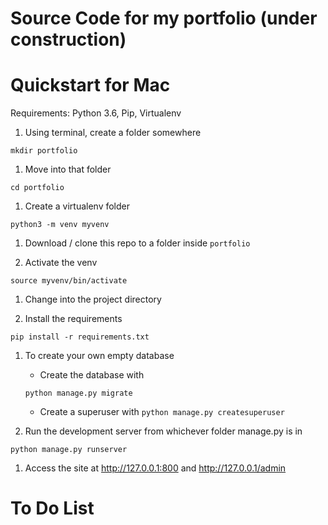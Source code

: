 Source Code for my portfolio (under construction)
=============================


Quickstart for Mac
==================

Requirements: Python 3.6, Pip, Virtualenv

1. Using terminal, create a folder somewhere

`mkdir portfolio`

1. Move into that folder

`cd portfolio`

1. Create a virtualenv folder

`python3 -m venv myvenv`

1. Download / clone this repo to a folder inside `portfolio`

1. Activate the venv

`source myvenv/bin/activate`

1. Change into the project directory

1. Install the requirements

`pip install -r requirements.txt`


1. To create your own empty database
    -  Create the database with

    `python manage.py migrate`

    -  Create a superuser with
    `python manage.py createsuperuser`

1. Run the development server from whichever folder manage.py is in

`python manage.py runserver`

1. Access the site at http://127.0.0.1:800 and http://127.0.0.1/admin


To Do List
==========

